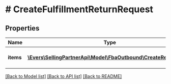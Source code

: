 # # CreateFulfillmentReturnRequest

## Properties

Name | Type | Description | Notes
------------ | ------------- | ------------- | -------------
**items** | [**\Evers\SellingPartnerApi\Model\FbaOutbound\CreateReturnItem[]**](CreateReturnItem.md) | An array of items to be returned. |

[[Back to Model list]](../../README.md#models) [[Back to API list]](../../README.md#endpoints) [[Back to README]](../../README.md)
